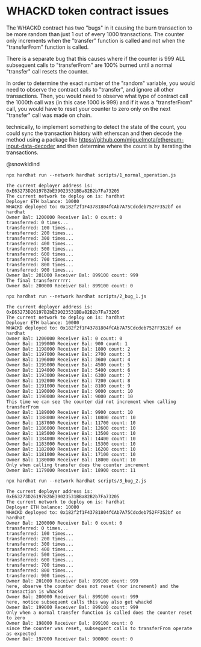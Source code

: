# WHACKD token contract issues

The WHACKD contract has two "bugs" in it causing the burn transaction to be 
more random than just 1 out of every 1000 transactions. The counter only increments 
when the "transfer" function is called and not when the "transferFrom" function is called.

There is a separate bug that this causes where if the counter is 999 ALL subsequent
calls to "transferFrom" are 100% burned until a normal "transfer" call resets the counter.

In order to determine the exact number of the "random" variable, you would need to 
observe the contract calls to "transfer", and ignore all other transactions. Then, you 
would need to observe what type of contract call the 1000th call was 
(in this case 1000 is 999) and if it was a "transferFrom" call, you would have to reset 
your counter to zero only on the next "transfer" call was made on chain.

technically, to implement something to detect the state of the count, you could sync 
the transaction history with etherscan and then decode the method using a package 
like https://github.com/miguelmota/ethereum-input-data-decoder and then determine where 
the count is by iterating the transactions.

@snowkidind

`npx hardhat run --network hardhat scripts/1_normal_operation.js`

```
The current deployer address is: 0xE63273D26197B2bE39023531BBa82B2b7Fa73205
The current network to deploy on is: hardhat
Deployer ETH balance: 10000
WHACKD deployed to: 0x182f2f1F43781804fCAb7A75Cdcdeb752FF352bf on hardhat
Owner Bal: 1200000 Receiver Bal: 0 count: 0
transferred: 0 times...
transferred: 100 times...
transferred: 200 times...
transferred: 300 times...
transferred: 400 times...
transferred: 500 times...
transferred: 600 times...
transferred: 700 times...
transferred: 800 times...
transferred: 900 times...
Owner Bal: 201000 Receiver Bal: 899100 count: 999
The final transferrrrrr:
Owner Bal: 200000 Receiver Bal: 899100 count: 0
```

`npx hardhat run --network hardhat scripts/2_bug_1.js`

```
The current deployer address is: 0xE63273D26197B2bE39023531BBa82B2b7Fa73205
The current network to deploy on is: hardhat
Deployer ETH balance: 10000
WHACKD deployed to: 0x182f2f1F43781804fCAb7A75Cdcdeb752FF352bf on hardhat
Owner Bal: 1200000 Receiver Bal: 0 count: 0
Owner Bal: 1199000 Receiver Bal: 900 count: 1
Owner Bal: 1198000 Receiver Bal: 1800 count: 2
Owner Bal: 1197000 Receiver Bal: 2700 count: 3
Owner Bal: 1196000 Receiver Bal: 3600 count: 4
Owner Bal: 1195000 Receiver Bal: 4500 count: 5
Owner Bal: 1194000 Receiver Bal: 5400 count: 6
Owner Bal: 1193000 Receiver Bal: 6300 count: 7
Owner Bal: 1192000 Receiver Bal: 7200 count: 8
Owner Bal: 1191000 Receiver Bal: 8100 count: 9
Owner Bal: 1190000 Receiver Bal: 9000 count: 10
Owner Bal: 1190000 Receiver Bal: 9000 count: 10
This time we can see the counter did not increment when calling transferFrom
Owner Bal: 1189000 Receiver Bal: 9900 count: 10
Owner Bal: 1188000 Receiver Bal: 10800 count: 10
Owner Bal: 1187000 Receiver Bal: 11700 count: 10
Owner Bal: 1186000 Receiver Bal: 12600 count: 10
Owner Bal: 1185000 Receiver Bal: 13500 count: 10
Owner Bal: 1184000 Receiver Bal: 14400 count: 10
Owner Bal: 1183000 Receiver Bal: 15300 count: 10
Owner Bal: 1182000 Receiver Bal: 16200 count: 10
Owner Bal: 1181000 Receiver Bal: 17100 count: 10
Owner Bal: 1180000 Receiver Bal: 18000 count: 10
Only when calling transfer does the counter increment
Owner Bal: 1179000 Receiver Bal: 18900 count: 11
```

`npx hardhat run --network hardhat scripts/3_bug_2.js`

```
The current deployer address is: 0xE63273D26197B2bE39023531BBa82B2b7Fa73205
The current network to deploy on is: hardhat
Deployer ETH balance: 10000
WHACKD deployed to: 0x182f2f1F43781804fCAb7A75Cdcdeb752FF352bf on hardhat
Owner Bal: 1200000 Receiver Bal: 0 count: 0
transferred: 0 times...
transferred: 100 times...
transferred: 200 times...
transferred: 300 times...
transferred: 400 times...
transferred: 500 times...
transferred: 600 times...
transferred: 700 times...
transferred: 800 times...
transferred: 900 times...
Owner Bal: 201000 Receiver Bal: 899100 count: 999
here, observe the counter does not reset (nor increment) and the transaction is whackd
Owner Bal: 200000 Receiver Bal: 899100 count: 999
here, notice subsequent calls this way also get whackd
Owner Bal: 199000 Receiver Bal: 899100 count: 999
Only when a normal transfer function is called does the counter reset to zero
Owner Bal: 198000 Receiver Bal: 899100 count: 0
since the counter was reset, subsequent calls to transferFrom operate as expected
Owner Bal: 197000 Receiver Bal: 900000 count: 0
```